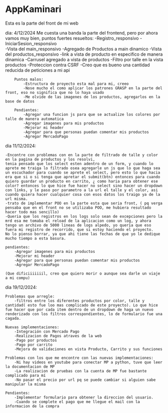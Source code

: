 # AppKaminari
Esta es la parte del front de mi web

dia: 4/12/2024
    Me cuesta una banda la parte del frontend, pero por ahora vamos muy bien, puntos fuertes resueltos:
        -Registro_responsivo
        -IniciarSesion_responsivo  
        -Vista del main_responsivo
        -Agregado de Productos a main dinamico
        -Vista del productos_responsivo
        -link a vista de producto en especifico de manera dinamica
        -Carrusel agregado a vista de productos
        -Filtro por talle en la vista productos
        -Proteccion contra CSRF
        -Creo que es bueno una cantidad reducida de peticiones a mi api

        Puntos malos: 
            -Estructura de proyecto esta mal para mi, creeo
            -Nose mucho el como aplicar los patrones GRASP en la parte del front, eso no significa que no lo haya usado
            -Me olvide de las imagenes de los productos, agregarlos en la base de datos
        
        Pendientes:
            -Agregar una funcion js para que se actualize los colores por talle de manera automatica
            -Agregar imagenes para mis productos
            -Mejorar mi header
            -Agregar para que personas puedan comentar mis productos
            -Agregar MercadoPago


dia 11/12/2024:

    -Encontre con problemas con en la parte de filtrado de talle y color en la pagina de productos y los resolvi,
    tenia pensado que los select esten adentro de un form, y cuando lo aprete me traiga lo filtrado osea agregarle un js que lo que haga sea un escuchador para cuando se aprete el select, pero esto lo que hacia era que si o si tenga que apretar el submit(btn) entonces para cuando quiero guardar un producto en carrito, ¿ como haria para obtener ese color? entonces lo que hice fue hacer no select sino hacer un dropdown con links, y le paso por parametro a la url el talle y el color, asi cuando quiera hacer cualquier cosa con esos datos los traigo ya de la url misma.
    -trato de implementar POO en la parte esta que seria front, ( pq verga pensaba que en el front no se utilizaba POO, me hubiera resultado hacer todo mas sencillo)
    -Queria que los registros en los logs solo sean de excepciones pero la mrd esa me tomaba el reload de la aplicacion como un log, y ahora tengo un archivo de 5000 lineas de logs alpedo, yo queria que eso fuera mi registro de recorrido, que si estoy haciendo el proyecto.
    No lo pienso borrar, ya que ahi tiene las fechas de que yo le dedique mucho tiempo a esta basura.

    pendientes:
        -Agregar imagenes para mis productos
        -Mejorar mi header
        -Agregar para que personas puedan comentar mis productos
        -Agregar MercadoPago

    (Que dificiiiiiiil, creo que quiero morir o aunque sea darle un viaje a mi compu)

dia 19/12/2024:

    Problemas que arregle:
        -filtros entre los diferentes productos por color, talle y cantidad( esto fue loo mas complicado de este proyecto). Lo que hice fue hacer que por cada item dentro de un dropdown de haga un nuevo renderizado con los filtros correspondientes, lo de formulario fue una cagada.
    
    Nuevas implementaciones:
        -Integración con Mercado Pago
        -Realizacion de Pagos atraves de la web
        -Pago por productos
        -Pago por carrito
        -Mejora de validaciones en vista Producto, Carrito y sus funciones
    
    Problemas con los que me encontre con las nuevas implementaciones:
        -Ni hay videos en youtube para conectar MP a python, tuve que leer la documentacion de MP
        -La realizacion de pruebas con la cuenta de MP fue bastante complicado para mí
        -No pasar el precio por url pq se puede cambiar si alguien sabe manipular la misma

    Pendientes:
        -Implementar formulario para obtener la direccion del usuario.
        -Cuando se complete el pago que me llegue el mail con la informacion de la compra
    
